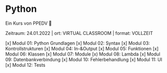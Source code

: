 # Python

Ein Kurs von PPEDV :rocket:


Zeitraum: 24.01.2022 | ort: VIRTUAL CLASSROOM | format: VOLLZEIT 

[x] Modul 01: Python Grundlagen
[x] Modul 02: Syntax
[x] Modul 03: Kontrollstrukturen
[x] Modul 04: In-&Output
[x] Modul 05: Funktionen
[x] Modul 06: Klassen
[x] Modul 07: Module
[x) Modul 08: Lambda
[x] Modul 09: Datenbankverbindung
[x] Modul 10: Fehlerbehandlung
[x] Modul 11: UI
[x] Modul 12: Tests
